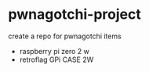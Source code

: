 # pwnagotchi-project

create a repo for pwnagotchi items
- raspberry pi zero 2 w
- retroflag GPi CASE 2W

